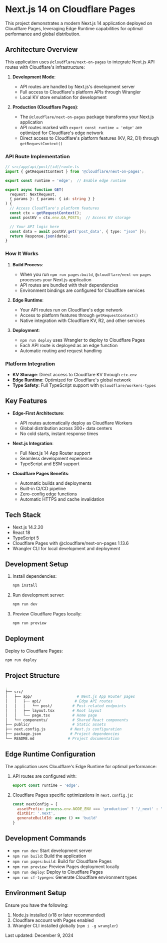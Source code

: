 # Next.js 14 on Cloudflare Pages

This project demonstrates a modern Next.js 14 application deployed on Cloudflare Pages, leveraging Edge Runtime capabilities for optimal performance and global distribution.

## Architecture Overview

This application uses `@cloudflare/next-on-pages` to integrate Next.js API routes with Cloudflare's infrastructure:

1. **Development Mode**:
   - API routes are handled by Next.js's development server
   - Full access to Cloudflare's platform APIs through Wrangler
   - Local KV store emulation for development

2. **Production (Cloudflare Pages)**:
   - The `@cloudflare/next-on-pages` package transforms your Next.js application
   - API routes marked with `export const runtime = 'edge'` are optimized for Cloudflare's edge network
   - Direct access to Cloudflare's platform features (KV, R2, D1) through `getRequestContext()`

### API Route Implementation

```typescript
// src/app/api/post/[id]/route.ts
import { getRequestContext } from '@cloudflare/next-on-pages';

export const runtime = 'edge';  // Enable edge runtime

export async function GET(
  request: NextRequest,
  { params }: { params: { id: string } }
) {
  // Access Cloudflare's platform features
  const ctx = getRequestContext();
  const postKV = ctx.env.QA_POSTS;  // Access KV storage

  // Your API logic here
  const data = await postKV.get('post_data', { type: "json" });
  return Response.json(data);
}
```

### How It Works

1. **Build Process**:
   - When you run `npm run pages:build`, `@cloudflare/next-on-pages` processes your Next.js application
   - API routes are bundled with their dependencies
   - Environment bindings are configured for Cloudflare services

2. **Edge Runtime**:
   - Your API routes run on Cloudflare's edge network
   - Access to platform features through `getRequestContext()`
   - Native integration with Cloudflare KV, R2, and other services

3. **Deployment**:
   - `npm run deploy` uses Wrangler to deploy to Cloudflare Pages
   - Each API route is deployed as an edge function
   - Automatic routing and request handling

### Platform Integration

- **KV Storage**: Direct access to Cloudflare KV through `ctx.env`
- **Edge Runtime**: Optimized for Cloudflare's global network
- **Type Safety**: Full TypeScript support with `@cloudflare/workers-types`

## Key Features

- **Edge-First Architecture**:
  - API routes automatically deploy as Cloudflare Workers
  - Global distribution across 300+ data centers
  - No cold starts, instant response times

- **Next.js Integration**:
  - Full Next.js 14 App Router support
  - Seamless development experience
  - TypeScript and ESM support

- **Cloudflare Pages Benefits**:
  - Automatic builds and deployments
  - Built-in CI/CD pipeline
  - Zero-config edge functions
  - Automatic HTTPS and cache invalidation

## Tech Stack

- Next.js 14.2.20
- React 18
- TypeScript 5
- Cloudflare Pages with @cloudflare/next-on-pages 1.13.6
- Wrangler CLI for local development and deployment

## Development Setup

1. Install dependencies:
   ```bash
   npm install
   ```

2. Run development server:
   ```bash
   npm run dev
   ```

3. Preview Cloudflare Pages locally:
   ```bash
   npm run preview
   ```

## Deployment

Deploy to Cloudflare Pages:
```bash
npm run deploy
```

## Project Structure

```bash
.
├── src/
│   ├── app/                    # Next.js App Router pages
│   │   ├── api/               # Edge API routes
│   │   │   └── post/         # Post-related endpoints
│   │   ├── layout.tsx        # Root layout
│   │   └── page.tsx          # Home page
│   └── components/           # Shared React components
├── public/                   # Static assets
├── next.config.js           # Next.js configuration
├── package.json             # Project dependencies
└── README.md               # Project documentation
```

## Edge Runtime Configuration

The application uses Cloudflare's Edge Runtime for optimal performance:

1. API routes are configured with:
   ```typescript
   export const runtime = 'edge';
   ```

2. Cloudflare Pages specific optimizations in `next.config.js`:
   ```javascript
   const nextConfig = {
     assetPrefix: process.env.NODE_ENV === 'production' ? '/_next' : '',
     distDir: '.next',
     generateBuildId: async () => 'build'
   }
   ```

## Development Commands

- `npm run dev`: Start development server
- `npm run build`: Build the application
- `npm run pages:build`: Build for Cloudflare Pages
- `npm run preview`: Preview Pages deployment locally
- `npm run deploy`: Deploy to Cloudflare Pages
- `npm run cf-typegen`: Generate Cloudflare environment types

## Environment Setup

Ensure you have the following:
1. Node.js installed (v18 or later recommended)
2. Cloudflare account with Pages enabled
3. Wrangler CLI installed globally (`npm i -g wrangler`)

Last updated: December 9, 2024
